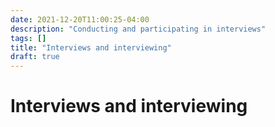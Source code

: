 ```yaml
---
date: 2021-12-20T11:00:25-04:00
description: "Conducting and participating in interviews"
tags: []
title: "Interviews and interviewing"
draft: true
---
```


# Interviews and interviewing
